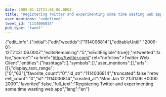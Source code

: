 ```yaml
---
date: 2009-01-12T21:01:06.000Z
title: "Registering Twitter and experimenting some time wasting web app″"
user_mentions: "undefined"
tweet_id: "1114006814"
pub_type: "tweet"
---
```

{"edit_info":{"initial":{"editTweetIds":["1114006814"],"editableUntil":"2009-01-12T21:31:06.000Z","editsRemaining":"5","isEditEligible":true}},"retweeted":false,"source":"<a href=\"http://twitter.com\" rel=\"nofollow\">Twitter Web Client</a>","entities":{"hashtags":[],"symbols":[],"user_mentions":[],"urls":[]},"display_text_range":["0","63"],"favorite_count":"0","id_str":"1114006814","truncated":false,"retweet_count":"0","id":"1114006814","created_at":"Mon Jan 12 21:01:06 +0000 2009","favorited":false,"full_text":"Registering Twitter and experimenting some time wasting web app","lang":"en"}
